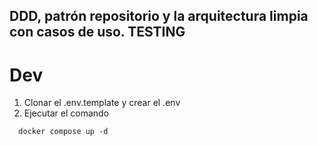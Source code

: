 ## DDD, patrón repositorio y la arquitectura limpia con casos de uso. TESTING


# Dev

1. Clonar el .env.template y crear el .env
2. Ejecutar el comando 
```
  docker compose up -d 
```

